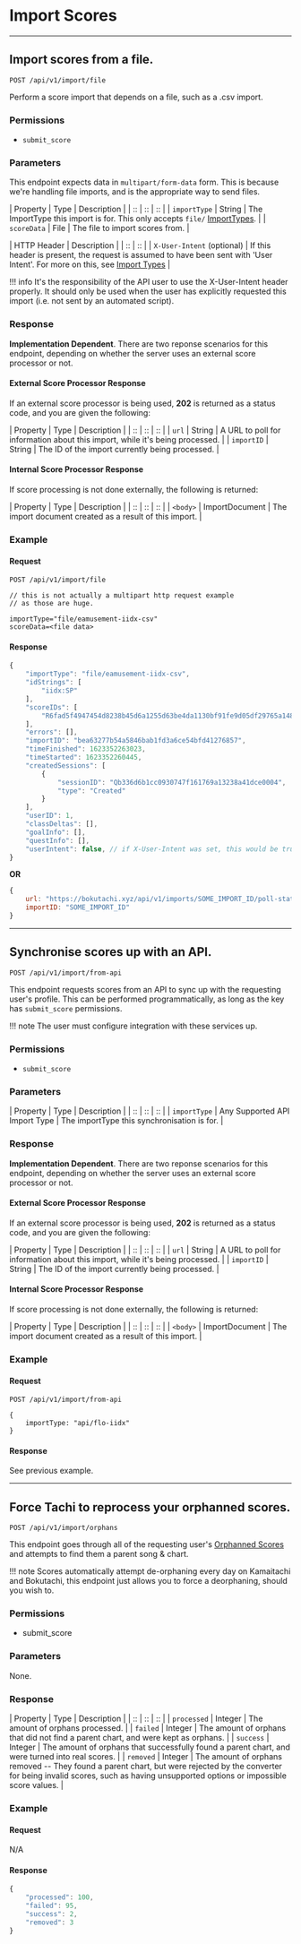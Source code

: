 # Import Scores

*****

## Import scores from a file.

```POST /api/v1/import/file```

Perform a score import that depends on a file, such as a .csv import.

### Permissions

- `submit_score`

### Parameters

This endpoint expects data in `multipart/form-data` form.
This is because we're handling file imports, and is the
appropriate way to send files.

| Property | Type | Description |
| :: | :: | :: |
| `importType` | String | The ImportType this import is for. This only accepts `file/` [ImportTypes](../../tachi-server/import/import-types.md). |
| `scoreData` | File | The file to import scores from. |

| HTTP Header | Description |
| :: | :: |
| `X-User-Intent` (optional) | If this header is present, the request is assumed to have been sent with 'User Intent'. For more on this, see [Import Types](../../tachi-server/import/import-types.md) |

!!! info
	It's the responsibility of the API user to use the X-User-Intent
	header properly. It should only be used when the user
	has explicitly requested this import (i.e. not sent by an automated script).

### Response

**Implementation Dependent**.
There are two reponse scenarios for this endpoint, depending on whether the server uses an external score processor or not.

#### External Score Processor Response

If an external score processor is being used, **202** is returned as a status code, and you are given the following:

| Property | Type | Description |
| :: | :: | :: |
| `url` | String | A URL to poll for information about this import, while it's being processed. |
| `importID` | String | The ID of the import currently being processed. |

#### Internal Score Processor Response

If score processing is not done externally, the following is returned:

| Property | Type | Description |
| :: | :: | :: |
| `<body>` | ImportDocument | The import document created as a result of this import. |

### Example

#### Request
```
POST /api/v1/import/file
```

```
// this is not actually a multipart http request example
// as those are huge.

importType="file/eamusement-iidx-csv"
scoreData=<file data>
```

#### Response

```js
{
	"importType": "file/eamusement-iidx-csv",
	"idStrings": [
		"iidx:SP"
	],
	"scoreIDs": [
		"R6fad5f4947454d8238b45d6a1255d63be4da1130bf91fe9d05df29765a148da8"
	],
	"errors": [],
	"importID": "bea63277b54a5846bab1fd3a6ce54bfd41276857",
	"timeFinished": 1623352263023,
	"timeStarted": 1623352260445,
	"createdSessions": [
		{
			"sessionID": "Qb336d6b1cc0930747f161769a13238a41dce0004",
			"type": "Created"
		}
	],
	"userID": 1,
	"classDeltas": [],
	"goalInfo": [],
	"questInfo": [],
	"userIntent": false, // if X-User-Intent was set, this would be true.
}
```

**OR**

```js
{
	url: "https://bokutachi.xyz/api/v1/imports/SOME_IMPORT_ID/poll-status",
	importID: "SOME_IMPORT_ID"
}
```

*****

## Synchronise scores up with an API.

`POST /api/v1/import/from-api`

This endpoint requests scores from an API to sync up with the requesting user's profile. This can
be performed programmatically, as long as the key has `submit_score` permissions.

!!! note
	The user must configure integration with these services up.

### Permissions

- `submit_score`

### Parameters

| Property | Type | Description |
| :: | :: | :: |
| `importType` | Any Supported API Import Type | The importType this synchronisation is for. |

### Response

**Implementation Dependent**.
There are two reponse scenarios for this endpoint, depending on whether the server uses an external score processor or not.

#### External Score Processor Response

If an external score processor is being used, **202** is returned as a status code, and you are given the following:

| Property | Type | Description |
| :: | :: | :: |
| `url` | String | A URL to poll for information about this import, while it's being processed. |
| `importID` | String | The ID of the import currently being processed. |

#### Internal Score Processor Response

If score processing is not done externally, the following is returned:

| Property | Type | Description |
| :: | :: | :: |
| `<body>` | ImportDocument | The import document created as a result of this import. |

### Example

#### Request
```
POST /api/v1/import/from-api

{
	importType: "api/flo-iidx"
}
```


#### Response

See previous example.

*****

## Force Tachi to reprocess your orphanned scores.

`POST /api/v1/import/orphans`


This endpoint goes through all of the requesting user's [Orphanned Scores](../../tachi-server/import/orphans.md) and attempts to find them a parent song & chart.

!!! note
	Scores automatically attempt de-orphaning every day on Kamaitachi and Bokutachi,
	this endpoint just allows you to force a deorphaning, should you wish to.

### Permissions

- submit_score

### Parameters

None.

### Response

| Property | Type | Description |
| :: | :: | :: |
| `processed` | Integer | The amount of orphans processed. |
| `failed` | Integer | The amount of orphans that did not find a parent chart, and were kept as orphans. |
| `success` | Integer | The amount of orphans that successfully found a parent chart, and were turned into real scores. |
| `removed` | Integer | The amount of orphans removed -- They found a parent chart, but were rejected by the converter for being invalid scores, such as having unsupported options or impossible score values. |

### Example

#### Request

N/A

#### Response

```js
{
	"processed": 100,
	"failed": 95,
	"success": 2,
	"removed": 3
}
```
